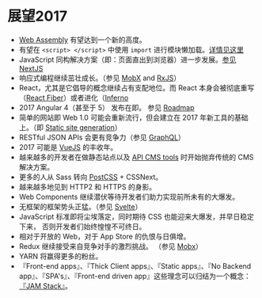 # 展望2017

* [Web Assembly](http://webassembly.org/) 有望达到一个新的高度。
* 有望在 ` <script> </script> ` 中使用 `import` 进行模块懒加载。[详情见这里](https://github.com/tc39/proposal-dynamic-import#example)
* JavaScript 同构解决方案（即：页面直出到浏览器）进一步发展。[参见 NextJS ](https://github.com/zeit/next.js)
* 响应式编程继续茁壮成长。（参见 [MobX](https://github.com/mobxjs/mobx) and [RxJS](https://github.com/Reactive-Extensions/RxJS)）
* React，尤其是它倡导的概念继续占有支配地位。而 React 本身会被彻底重写（[React Fiber](https://github.com/acdlite/react-fiber-architecture)）或者进化（[Inferno](https://github.com/infernojs/inferno)
* 2017 Angular 4（甚至于 5） 发布在即。 参见 [Roadmap](https://www.youtube.com/watch?v=aJIMoLgqU_o&feature=youtu.be&t=6m12s)
* 简单的网站即 Web 1.0 可能会重新流行，但会建立在 2017 年新工具的基础上。（即 [Static site generation](https://github.com/vigetlabs/gulp-starter/tree/blendid)）
* RESTful JSON APIs 会更有竞争力（参见 [GraphQL](http://graphql.org/)）
* 2017 可能是 [VueJS](https://vuejs.org/) 的丰收年。
* 越来越多的开发者在做静态站点以及 [API CMS tools](https://www.google.com/webhp?sourceid=chrome-instant&rlz=1C5CHFA_enUS712US713&ion=1&espv=2&ie=UTF-8#q=api%20cms) 时开始抛弃传统的 CMS 解决方案。
* 更多的人从 Sass 转向 [PostCSS](http://postcss.org/) + CSSNext。
* 越来越多地见到 HTTP2 和 HTTPS 的身影。
* Web Components 继续潜伏等待开发者们助力实现前所未有的大爆发。
* 无框架的框架势头正猛。（参见 [Svelte](https://svelte.technology/blog/frameworks-without-the-framework/)）
* JavaScript 标准即将尘埃落定，同时期待 CSS 也能迎来大爆发，并早日稳定下来， 否则开发者们始终惶惶不可终日。
* 相对于开放的 Web，对于 App Store 的仇恨与日俱增。
* Redux 继续接受来自竞争对手的激烈挑战。 （参见 [Mobx](https://mobx.js.org/)）
* YARN 将赢得更多的粉丝。
* 『Front-end apps』、『Thick Client apps』、『Static apps』、『No Backend app』、『SPA's』、『Front-end driven app』这些理念可以归结为一个概念：[『JAM Stack』](https://jamstack.org/)。
